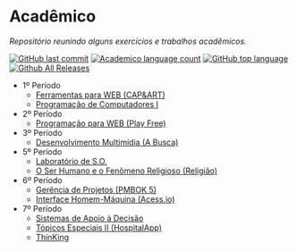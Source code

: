 # Acadêmico
_Repositório reunindo alguns exercícios e trabalhos acadêmicos._

[![GitHub last commit](https://img.shields.io/github/last-commit/ArturGuedes/Academico.svg)]()
[![Academico language count](https://img.shields.io/github/languages/count/ArturGuedes/Academico.svg)]()
[![GitHub top language](https://img.shields.io/github/languages/top/ArturGuedes/Academico.svg)]()
[![Github All Releases](https://img.shields.io/github/downloads/ArturGuedes/Academico/total.svg)]()



- 1º Período
  - [Ferramentas para WEB (CAP&ART)](https://arturguedes.github.io/Academico/1.web1/)
  - [Programação de Computadores I](https://github.com/ArturGuedes/Academico/tree/master/1.prog1)
- 2º Período
  - [Programação para WEB (Play Free)](https://arturguedes.000webhostapp.com/playfree/)
- 3º Período
  - [Desenvolvimento Multimídia (A Busca)](https://arturguedes.github.io/a-busca/)
- 5º Período
  - [Laboratório de S.O.](https://github.com/ArturGuedes/Academico/tree/master/5.labSO)
  - [O Ser Humano e o Fenômeno Religioso (Religião)](https://arturguedes.github.io/Academico/5.religiao/)
- 6º Período
  - [Gerência de Projetos (PMBOK 5)](https://apex.oracle.com/pls/apex/f?p=89542)
  - [Interface Homem-Máquina (Acess.io)](https://github.com/ArturGuedes/Academico/tree/master/6.ihc)
- 7º Período
  - [Sistemas de Apoio à Decisão](https://github.com/ArturGuedes/Academico/tree/master/7.sad)
  - [Tópicos Especiais II (HospitalApp)](https://github.com/ArturGuedes/Academico/tree/master/7.top2)
  - [ThinKing](https://adobe.ly/2PDeTXo)
